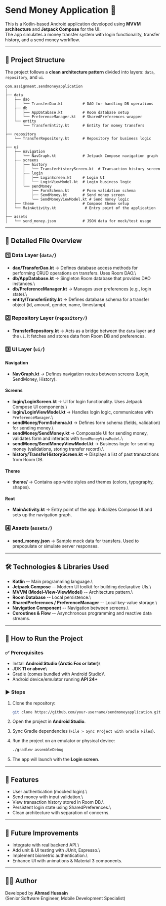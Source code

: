 # Send Money Application 💸

This is a Kotlin-based Android application developed using **MVVM
architecture** and **Jetpack Compose** for the UI.\
The app simulates a money transfer system with login functionality,
transfer history, and a send money workflow.

------------------------------------------------------------------------

## 📂 Project Structure

The project follows a **clean architecture pattern** divided into
layers: `data`, `repository`, and `ui`.
```
com.assignment.sendmoneyapplication
│
├── data
│   ├── dao
│   │   └── TransferDao.kt         # DAO for handling DB operations
│   ├── db
│   │   ├── AppDatabase.kt         # Room database setup
│   │   └── PreferenceManager.kt   # SharedPreferences wrapper
│   └── entity
│       └── TransferEntity.kt      # Entity for money transfers
│
├── repository
│   └── TransferRepository.kt      # Repository for business logic
│
├── ui
│   ├── navigation
│   │   └── NavGraph.kt            # Jetpack Compose navigation graph
│   ├── screens
│   │   ├── history
│   │   │   └── TransferHistoryScreen.kt  # Transaction history screen
│   │   ├── login
│   │   │   ├── LoginScreen.kt     # Login UI
│   │   │   └── LoginViewModel.kt  # Login business logic
│   │   └── sendMoney
│   │       ├── FormSchema.kt      # Form validation schema
│   │       ├── SendMoney.kt       # Send money screen
│   │       └── SendMoneyViewModel.kt # Send money logic
│   ├── theme                      # Compose theme setup
│   └── MainActivity.kt             # Entry point of the application
│
├── assets
│   └── send_money.json            # JSON data for mock/test usage
```
------------------------------------------------------------------------

## 📁 Detailed File Overview

### 1️⃣ Data Layer (`data/`)

-   **dao/TransferDao.kt** → Defines database access methods for
    performing CRUD operations on transfers. Uses Room DAO.\
-   **db/AppDatabase.kt** → Singleton Room database that provides DAO
    instances.\
-   **db/PreferenceManager.kt** → Manages user preferences (e.g., login
    state).\
-   **entity/TransferEntity.kt** → Defines database schema for a
    transfer object (id, amount, gender, name, timestamp).

### 2️⃣ Repository Layer (`repository/`)

-   **TransferRepository.kt** → Acts as a bridge between the `data`
    layer and the `ui`. It fetches and stores data from Room DB and
    preferences.

### 3️⃣ UI Layer (`ui/`)

#### Navigation

-   **NavGraph.kt** → Defines navigation routes between screens (Login,
    SendMoney, History).

#### Screens

-   **login/LoginScreen.kt** → UI for login functionality. Uses Jetpack
    Compose UI components.\
-   **login/LoginViewModel.kt** → Handles login logic, communicates with
    `PreferenceManager`.\
-   **sendMoney/FormSchema.kt** → Defines form schema (fields,
    validation) for sending money.\
-   **sendMoney/SendMoney.kt** → Composable UI for sending money,
    validates form and interacts with `SendMoneyViewModel`.\
-   **sendMoney/SendMoneyViewModel.kt** → Business logic for sending
    money (validations, storing transfer record).\
-   **history/TransferHistoryScreen.kt** → Displays a list of past
    transactions from Room DB.

#### Theme

-   **theme/** → Contains app-wide styles and themes (colors,
    typography, shapes).

#### Root

-   **MainActivity.kt** → Entry point of the app. Initializes Compose UI
    and sets up the navigation graph.

### 4️⃣ Assets (`assets/`)

-   **send_money.json** → Sample mock data for transfers. Used to
    prepopulate or simulate server responses.

------------------------------------------------------------------------

## 🛠️ Technologies & Libraries Used

-   **Kotlin** -- Main programming language.\
-   **Jetpack Compose** -- Modern UI toolkit for building declarative
    UIs.\
-   **MVVM (Model-View-ViewModel)** -- Architecture pattern.\
-   **Room Database** -- Local persistence.\
-   **SharedPreferences / PreferenceManager** -- Local key-value
    storage.\
-   **Navigation Component** -- Navigation between screens.\
-   **Coroutines & Flow** -- Asynchronous programming and reactive data
    streams.

------------------------------------------------------------------------

## 🚀 How to Run the Project

### ✅ Prerequisites

-   Install **Android Studio (Arctic Fox or later)**\
-   JDK **11 or above**\
-   Gradle (comes bundled with Android Studio)\
-   Android device/emulator running **API 24+**

### ▶️ Steps

1.  Clone the repository:

    ``` bash
    git clone https://github.com/your-username/sendmoneyapplication.git
    ```

2.  Open the project in **Android Studio**.

3.  Sync Gradle dependencies (`File > Sync Project with Gradle Files`).

4.  Run the project on an emulator or physical device:

    ``` bash
    ./gradlew assembleDebug
    ```

5.  The app will launch with the **Login screen**.

------------------------------------------------------------------------

## 📌 Features

-   User authentication (mocked login).\
-   Send money with input validation.\
-   View transaction history stored in Room DB.\
-   Persistent login state using SharedPreferences.\
-   Clean architecture with separation of concerns.

------------------------------------------------------------------------

## 📄 Future Improvements

-   Integrate with real backend API.\
-   Add unit & UI testing with JUnit, Espresso.\
-   Implement biometric authentication.\
-   Enhance UI with animations & Material 3 components.

------------------------------------------------------------------------

## 👨‍💻 Author

Developed by **Ahmad Hussain**\
(Senior Software Engineer, Mobile Development Specialist)
